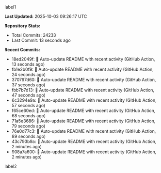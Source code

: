 
label1 
<!-- ACTIVITY_START -->
**Last Updated:** 2025-10-03 09:26:17 UTC

**Repository Stats:**
- Total Commits: 24233
- Last Commit: 13 seconds ago

**Recent Commits:**
- 18ed2049f: 🤖 Auto-update README with recent activity (GitHub Action, 13 seconds ago)
- fb1e2b0f9: 🤖 Auto-update README with recent activity (GitHub Action, 24 seconds ago)
- 370797d60: 🤖 Auto-update README with recent activity (GitHub Action, 37 seconds ago)
- fbb7b7d13: 🤖 Auto-update README with recent activity (GitHub Action, 47 seconds ago)
- 6c3294e9a: 🤖 Auto-update README with recent activity (GitHub Action, 57 seconds ago)
- f65ce60ed: 🤖 Auto-update README with recent activity (GitHub Action, 68 seconds ago)
- 71a5e3686: 🤖 Auto-update README with recent activity (GitHub Action, 79 seconds ago)
- 76e0d77c3: 🤖 Auto-update README with recent activity (GitHub Action, 89 seconds ago)
- 43c793b9a: 🤖 Auto-update README with recent activity (GitHub Action, 2 minutes ago)
- 908a7a600: 🤖 Auto-update README with recent activity (GitHub Action, 2 minutes ago)
<!-- ACTIVITY_END -->

label2
